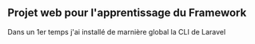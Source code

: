 ## Projet web pour l'apprentissage du Framework

<p>Dans un 1er temps j'ai installé de marnière global la CLI de Laravel</p>
